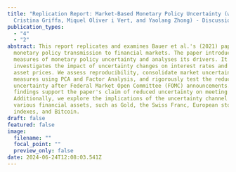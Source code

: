 ```yaml
---
title: "Replication Report: Market-Based Monetary Policy Uncertainty (with
  Cristina Griffa, Miquel Oliver i Vert, and Yaolang Zhong) - Discussion Paper"
publication_types:
  - "4"
  - "2"
abstract: This report replicates and examines Bauer et al.'s (2021) paper on
  monetary policy transmission to financial markets. The paper introduces novel
  measures of monetary policy uncertainty and analyses its drivers. It also
  investigates the impact of uncertainty changes on interest rates and financial
  asset prices. We assess reproducibility, consolidate market uncertainty
  measures using PCA and Factor Analysis, and rigorously test the reduction of
  uncertainty after Federal Market Open Committee (FOMC) announcements. Our
  findings support the paper's claim of reduced uncertainty on meeting days.
  Additionally, we explore the implications of the uncertainty channel on
  various financial assets, such as Gold, the Swiss Franc, European stock
  indexes, and Bitcoin.
draft: false
featured: false
image:
  filename: ""
  focal_point: ""
  preview_only: false
date: 2024-06-24T12:08:03.541Z
---
```

